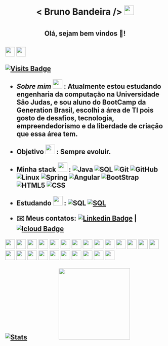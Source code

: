 <h1 align="center"> < Bruno Bandeira />  
 <img src="https://cultofthepartyparrot.com/parrots/hd/brazilianfanparrot.gif" width="30" height="30"/> 
 <h1/>
 <h2 align="center"> Olá, sejam bem vindos 👋!<h2/>
 
   <img src="https://cultofthepartyparrot.com/parrots/hd/sithparrot.gif" width="30" height="30"/>      <img src="https://cultofthepartyparrot.com/parrots/hd/jediparrot.gif" width="30" height="30"/>
  
  [![Visits Badge](https://badges.pufler.dev/visits/brunodevbandeira/brunodevbandeira)](https://badges.pufler.dev/visits/brunodevbandeira/brunodevbandeira)
  

 
  
  * *Sobre mim*   <img src="https://cultofthepartyparrot.com/parrots/dabparrot.gif" width="30" height="30"/>
 : Atualmente estou estudando engenharia da computação na Universidade São Judas, e sou aluno do BootCamp da Generation Brasil, escolhi a área de TI pois gosto de desafios, tecnologia, empreendedorismo e da liberdade de criação que essa área tem.
  
 * **Objetivo**     <img src="https://cultofthepartyparrot.com/parrots/hd/dealwithitparrot.gif" width="30" height="30"/>
: Sempre evoluir.
 
 * **Minha stack**   <img src="https://cultofthepartyparrot.com/parrots/hd/dealwithitparrot.gif" width="30" height="30"/>
 : ![Java](https://img.shields.io/badge/-Java-000000?style=flat&logo=Java&logoColor=FF0000)
![SQL](https://img.shields.io/badge/-SQL-000000?style=flat&logo=MySQL)
![Git](https://img.shields.io/badge/-Git-000000?style=flat&logo=git&logoColor=F05032)
![GitHub](https://img.shields.io/badge/-GitHub-000000?style=flat&logo=github&logoColor=FFFFFF)
![Linux](https://img.shields.io/badge/-Linux-000000?style=flat&logo=linux&logoColor=FFFF00)
![Spring](https://img.shields.io/badge/-SpringBoot-000000?style=flat&logo=spring&logoColor=00008B)
![Angular](https://img.shields.io/badge/-Angular-000000?style=flat&logo=angular&logoColor=8B0000)
![BootStrap](https://img.shields.io/badge/-BootStrap-000000?style=flat&logo=BootStrap&logoColor=4B0082)
![HTML5](https://img.shields.io/badge/-HTML-000000?style=flat&logo=HTML5&logoColor=FF4500)
![CSS](https://img.shields.io/badge/-CSS-000000?style=flat&logo=CSS3&logoColor=836FFF)





 * **Estudando**     <img src="https://cultofthepartyparrot.com/parrots/hd/dealwithitparrot.gif" width="30" height="30"/>
 : ![SQL](https://img.shields.io/badge/-Amazon-000000?style=flat&logo=Amazon-AWS)
   [![SQL](https://img.shields.io/badge/-GenerationBrasil-ffa500?style=flat&logo=GenerationBrasil)](https://brazil.generation.org/)
  
  
 
 * ✉️ **Meus contatos:** [![Linkedin Badge](https://img.shields.io/badge/-Bruno%20Bandeira-blue?style=flat-square&logo=Linkedin&logoColor=white&link=https://www.linkedin.com/in/bruno-alves-bandeira-64193515a/)](https://www.linkedin.com/in/bruno-alves-bandeira-64193515a/)
|
[![Icloud Badge](https://img.shields.io/badge/-brunodev29ab@gmail.com-c14438?style=flat-square&logo=Gmail&logoColor=white&link=mailto:brunodev29ab@gmail.com)](mailto:brunodev29ab@gmail.com)  


 
 
<div>
    <img src="https://cultofthepartyparrot.com/parrots/hd/congapartyparrot.gif" width="30" height="30"/>
     <img src="https://cultofthepartyparrot.com/parrots/hd/congapartyparrot.gif" width="30" height="30"/>
 <img src="https://cultofthepartyparrot.com/parrots/hd/congapartyparrot.gif" width="30" height="30"/>
     <img src="https://cultofthepartyparrot.com/parrots/hd/congapartyparrot.gif" width="30" height="30"/>
   <img src="https://cultofthepartyparrot.com/parrots/hd/congapartyparrot.gif" width="30" height="30"/>
     <img src="https://cultofthepartyparrot.com/parrots/hd/congapartyparrot.gif" width="30" height="30"/>
 <img src="https://cultofthepartyparrot.com/parrots/hd/congapartyparrot.gif" width="30" height="30"/>
     <img src="https://cultofthepartyparrot.com/parrots/hd/congapartyparrot.gif" width="30" height="30"/>  <img src="https://cultofthepartyparrot.com/parrots/hd/congapartyparrot.gif" width="30" height="30"/>
     <img src="https://cultofthepartyparrot.com/parrots/hd/congapartyparrot.gif" width="30" height="30"/>
 <img src="https://cultofthepartyparrot.com/parrots/hd/congapartyparrot.gif" width="30" height="30"/>
     <img src="https://cultofthepartyparrot.com/parrots/hd/congapartyparrot.gif" width="30" height="30"/>  <img src="https://cultofthepartyparrot.com/parrots/hd/congapartyparrot.gif" width="30" height="30"/>
     <img src="https://cultofthepartyparrot.com/parrots/hd/congapartyparrot.gif" width="30" height="30"/>
 <img src="https://cultofthepartyparrot.com/parrots/hd/congapartyparrot.gif" width="30" height="30"/>
     <img src="https://cultofthepartyparrot.com/parrots/hd/congapartyparrot.gif" width="30" height="30"/>
   <img src="https://cultofthepartyparrot.com/parrots/hd/congapartyparrot.gif" width="30" height="30"/>
     <img src="https://cultofthepartyparrot.com/parrots/hd/congapartyparrot.gif" width="30" height="30"/>
 <img src="https://cultofthepartyparrot.com/parrots/hd/congapartyparrot.gif" width="30" height="30"/>
     <img src="https://cultofthepartyparrot.com/parrots/hd/congapartyparrot.gif" width="30" height="30"/>
   <img src="https://cultofthepartyparrot.com/parrots/hd/congapartyparrot.gif" width="30" height="30"/>
     <img src="https://cultofthepartyparrot.com/parrots/hd/congapartyparrot.gif" width="30" height="30"/>
 <img src="https://cultofthepartyparrot.com/parrots/hd/congapartyparrot.gif" width="30" height="30"/>
     <img src="https://cultofthepartyparrot.com/parrots/hd/congapartyparrot.gif" width="30" height="30"/>
</div>

            
 
   
  [![Stats](https://github-readme-stats.vercel.app/api?username=brunodevbandeira&show_icons=true&theme=black)](https://github-readme-stats.vercel.app/api?username=brunodevbandeira&show_icons=true&theme=radical)&nbsp; &nbsp; &nbsp; &nbsp; &nbsp; &nbsp; &nbsp; &nbsp; &nbsp; &nbsp; <img src="https://camo.githubusercontent.com/8847cc086ad4e08b4d52c0588b0e641fc8364c2fde6a09cdf8144ae75a537e0f/68747470733a2f2f6769646967692e636f6d2f63646e2f6c6f76652e676966" width="225">
